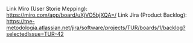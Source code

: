 Link Miro (User Storie Mepping):
https://miro.com/app/board/uXjVO5bjXQA=/
Link Jira (Product Backlog):
https://tpe-metodologia.atlassian.net/jira/software/projects/TUR/boards/1/backlog?selectedIssue=TUR-42
